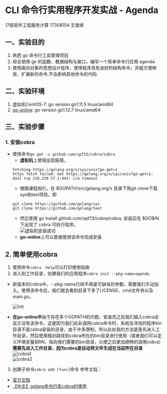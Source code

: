 # CLI 命令行实用程序开发实战 - Agenda
17级软件工程服务计算 17308154 王俊焕
## 一、实验目的
1. 熟悉 go 命令行工具管理项目
2. 综合使用 go 的函数、数据结构与接口，编写一个简单命令行应用 agenda
3. 使用面向对象的思想设计程序，使得程序具有良好的结构命令，并能方便修改、扩展新的命令,不会影响其他命令的代码

## 二、实验环境
1. 虚拟机CentOS-7: go version go1.11.5 linux/amd64
2. [go-online](http://www.go-online.org.cn:8080): go version go1.12.7 linux/amd64

## 三、实验步骤
### 1. 安装cobra
- 使用命令`go get -v github.com/spf13/cobra/cobra`
  - **虚拟机**上使用出现报错。
  ```
  Fetching https://golang.org/x/sys/unix?go-get=1
  https fetch failed: Get https://golang.org/x/sys/unix?go-get=1: dial tcp 216.239.37.1:443: i/o timeout
  ``````
  - 根据课程指引，在 $GOPATH/src/golang.org/x 目录下用git clone下载sys和text项目。即
  ```
  git clone https://github.com/golang/sys
  git clone https://github.com/golang/text
  ``````
  - 然后使用 go install github.com/spf13/cobra/cobra, 安装后在 $GOBIN 下出现了 cobra 可执行程序。  
  ![虚拟机安装成功](/img/虚拟机安装cobra.png)
  - **go-online**上可以直接使用该命令完成安装
  
## 2. 简单使用cobra
1. 使用命令`cobra -help`可以打印使用指南
2. 进入到工作目录，创建我们的应用程序`cobra init --pkg-name=agenda`  
- 新版本的cobra中，--pkg-name已经不再是可缺省的参数，需要我们手动加入。使用该命令后，我们就会看到目录下多了LICENSE、cmd文件夹以及main.go。 

  ![init](/img/init.png)
- **在go-online中**由于存在多个GOPATH的问题，安装完之后我们输入cobra会显示没有该命令，这是因为我们此处调用cobra命令时，系统去寻找的程序bin目录不是cobra安装的目录。由于许多限制，所以此处我的方法是首先进入工作目录，然后使用相对路径到cobra所在的bin目录进行使用（或者我们可以定义环境变量$BIN，指向我们需要的bin目录，以使之后更加顺畅的调用cobra）**需要先进入工作目录，因为cobra是自动将文件生成在当前所在目录**  
![cobra1](/img/online-cobra1.png)  
![cobra2](/img/online-cobra2.png)

3. 创建子命令`cobra add [func]`命令
参考文档：
- [官方文档](https://github.com/spf13/cobra#overview)
- [【中文】golang命令行库cobra的使用](https://www.cnblogs.com/borey/p/5715641.html)


